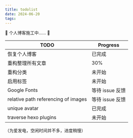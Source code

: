 ```yaml
---
title: todolist
date: 2024-06-20
tags:
---
```


🚧 个人博客施工中…… 🚧

| TODO                                | Progress        |
| ----------------------------------- | --------------- |
| 恢复个人博客                        | 已完成          |
| 重构整理所有文章                    | 30%             |
| 重构分类                            | 未开始          |
| 启用标签                            | 未开始          |
| Google Fonts                        | 等待 issue 反馈 |
| relative path referencing of images | 等待 issue 反馈 |
| unique avatar                       | 已完成          |
| traverse hexo plugins               | 未开始          |

（为爱发电，空闲时间并不多，进度稍慢）
